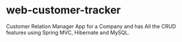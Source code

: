 # web-customer-tracker
Customer Relation Manager App for a Company and has All the CRUD features using Spring MVC, Hibernate and MySQL.
